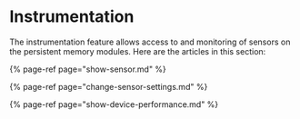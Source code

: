 # Instrumentation

The instrumentation feature allows access to and monitoring of sensors on the persistent memory modules. Here are the articles in this section:

{% page-ref page="show-sensor.md" %}

{% page-ref page="change-sensor-settings.md" %}

{% page-ref page="show-device-performance.md" %}



